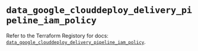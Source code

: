 # `data_google_clouddeploy_delivery_pipeline_iam_policy`

Refer to the Terraform Registory for docs: [`data_google_clouddeploy_delivery_pipeline_iam_policy`](https://registry.terraform.io/providers/hashicorp/google-beta/5.26.0/docs/data-sources/google_clouddeploy_delivery_pipeline_iam_policy).
